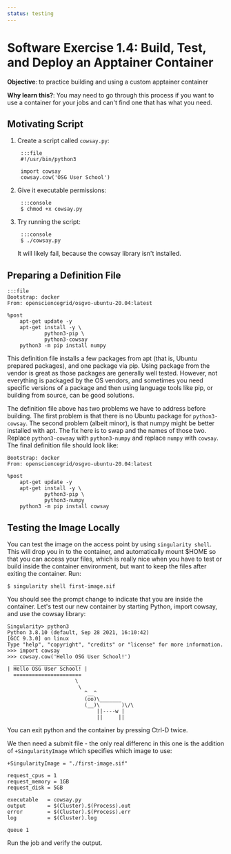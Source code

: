 ```yaml
---
status: testing
---
```


<style type="text/css">
  pre em { font-style: normal; background-color: yellow; }
  pre strong { font-style: normal; font-weight: bold; color: \#008; }
</style>

Software Exercise 1.4: Build, Test, and Deploy an Apptainer Container
====================================

**Objective**: to practice building and using a custom
apptainer container

**Why learn this?**: You may need to go through this process if you 
want to use a container for your jobs and can't find one that has 
what you need. 

Motivating Script
-----------------

1. Create a script called `cowsay.py`:

		:::file
		#!/usr/bin/python3

		import cowsay
		cowsay.cow('OSG User School')

1. Give it executable permissions: 

		:::console
		$ chmod +x cowsay.py

1. Try running the script:

		:::console
		$ ./cowsay.py

	It will likely fail, because the cowsay library isn't installed. 

Preparing a Definition File
---------------------------

	:::file
	Bootstrap: docker
	From: opensciencegrid/osgvo-ubuntu-20.04:latest

	%post
		apt-get update -y
		apt-get install -y \
				python3-pip \
				python3-cowsay
		python3 -m pip install numpy


This definition file installs a few packages from apt (that is,
Ubuntu prepared packages), and one package via pip. Using
package from the vendor is great as those packages are
generally well tested. However, not everything is packaged
by the OS vendors, and sometimes you need specific versions
of a package and then using language tools like pip, or 
building from source, can be good solutions.

The definition file above has two problems we have to
address before building. The first problem is that there
is no Ubuntu package for `python3-cowsay`. The second
problem (albeit minor), is that numpy might be better
installed with apt. The fix here is to swap and the names
of those two. Replace `python3-cowsay` with 
`python3-numpy` and replace `numpy` with `cowsay`.
The final definition file should look like:


``` file
Bootstrap: docker
From: opensciencegrid/osgvo-ubuntu-20.04:latest

%post
    apt-get update -y
    apt-get install -y \
            python3-pip \
            python3-numpy
    python3 -m pip install cowsay
```
## Testing the Image Locally

You can test the image on the access point by using
`singularity shell`. This will drop you in to the container, and
automatically mount $HOME so that you can access your files, which
is really nice when you have to test or build inside the container
environment, but want to keep the files after exiting the 
container. Run:

``` console
$ singularity shell first-image.sif
```

You should see the prompt change to indicate that you are inside
the container. Let's test our new container by starting Python,
import cowsay, and use the cowsay library:

``` console
Singularity> python3
Python 3.8.10 (default, Sep 28 2021, 16:10:42) 
[GCC 9.3.0] on linux
Type "help", "copyright", "credits" or "license" for more information.
>>> import cowsay
>>> cowsay.cow('Hello OSG User School!')
  ______________________
| Hello OSG User School! |
  ======================
                      \
                       \
                         ^__^
                         (oo)\_______
                         (__)\       )\/\
                             ||----w |
                             ||     ||
```

You can exit python and the container by pressing Ctrl-D
twice.




We then need a submit file - the only real differenc in this one
is the addition of `+SingularityImage` which specifies which image
to use:

```
+SingularityImage = "./first-image.sif"

request_cpus = 1
request_memory = 1GB
request_disk = 5GB

executable   = cowsay.py
output       = $(Cluster).$(Process).out
error        = $(Cluster).$(Process).err
log          = $(Cluster).log

queue 1
```

Run the job and verify the output. 






